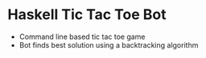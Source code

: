 # Haskell Tic Tac Toe Bot

- Command line based tic tac toe game
- Bot finds best solution using a backtracking algorithm
